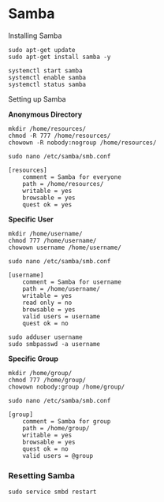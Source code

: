 # Samba

Installing Samba

```
sudo apt-get update
sudo apt-get install samba -y
```

```
systemctl start samba 
systemctl enable samba 
systemctl status samba 
```

Setting up Samba

**Anonymous Directory**
```
mkdir /home/resources/
chmod -R 777 /home/resources/
chowown -R nobody:nogroup /home/resources/
```

```
sudo nano /etc/samba/smb.conf
```

```
[resources]
    comment = Samba for everyone 
    path = /home/resources/
    writable = yes
    browsable = yes
    quest ok = yes
```

**Specific User**
```
mkdir /home/username/
chmod 777 /home/username/
chowown username /home/username/
```

```
sudo nano /etc/samba/smb.conf
```

```
[username]
    comment = Samba for username 
    path = /home/username/
    writable = yes
    read only = no
    browsable = yes
    valid users = username
    quest ok = no
```

```
sudo adduser username
sudo smbpasswd -a username
```

**Specific Group**
```
mkdir /home/group/
chmod 777 /home/group/
chowown nobody:group /home/group/
```

```
sudo nano /etc/samba/smb.conf
```

```
[group]
    comment = Samba for group 
    path = /home/group/
    writable = yes
    browsable = yes
    quest ok = no
    valid users = @group
```

### Resetting Samba

```
sudo service smbd restart
```
